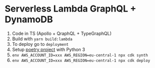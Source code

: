 # Serverless Lambda GraphQL + DynamoDB

1. Code in TS (Apollo + QraphQL + TypeGraphQL)
2. Build with `yarn build:lambda`
3. To deploy go to `deployment`
4. Setup [poetry project](https://python-poetry.org/) with Python 3
5. `env AWS_ACCOUNT_ID=xxx AWS_REGION=eu-central-1 npx cdk synth`
6. `env AWS_ACCOUNT_ID=xxx AWS_REGION=eu-central-1 npx cdk deploy`
